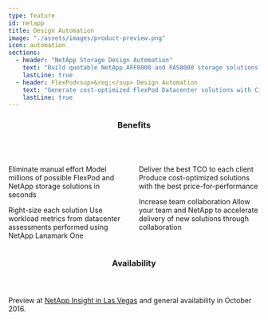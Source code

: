 ```yaml
---
type: feature
id: netapp
title: Design Automation
image: "./assets/images/product-preview.png"
icon: automation
sections:
  - header: "NetApp Storage Design Automation"
    text: "Build quotable NetApp AFF8000 and FAS8000 storage solutions with the best price-for-performance."
    lastLine: true
  - header: FlexPod<sup>&reg;</sup> Design Automation
    text: "Generate cost-optimized FlexPod Datacenter solutions with Cisco Nexus 5000 and 9000 switches."
    lastLine: true
---
```


<section>
  <header><h3>Benefits</h3></header>
  <article>
    <div class="columns columns--two">
      <div class="column">
        <p class="check">
          <span class="accent">Eliminate manual effort</span>
          Model millions of possible FlexPod and NetApp storage solutions in seconds
        </p>
        <p class="check">
          <span class="accent">Right-size each solution</span>
          Use workload metrics from datacenter assessments performed using NetApp Lanamark One
        </p>
      </div>
      <div class="column">
        <p class="check">
          <span class="accent">Deliver the best TCO to each client</span>
          Produce cost-optimized solutions with the best price-for-performance
        </p>
        <p class="check">
          <span class="accent">Increase team collaboration</span>
          Allow your team and NetApp to accelerate delivery of new solutions through collaboration
        </p>
      </div>
    </div>
  </article>
</section>
<section>
  <header><h3>Availability</h3></header>
    <article>
    <p>Preview at <a href="netapp/insight-las-vegas-2016.html" class="las-vegas">NetApp Insight in Las Vegas</a> and general availability in October 2016.</p>
  </article>
</section>
